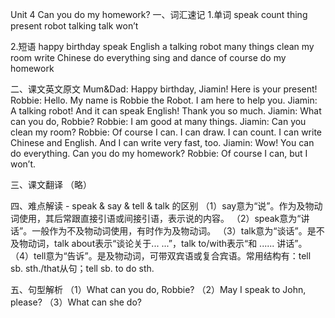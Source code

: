 Unit 4 Can you do my homework?
一、词汇速记
1.单词
speak count thing present robot talking talk won’t

2.短语
happy birthday
speak English
a talking robot
many things
clean my room
write Chinese
do everything
sing and dance
of course
do my homework

二、课文英文原文
Mum&Dad: Happy birthday, Jiamin! Here is your present!
Robbie: Hello. My name is Robbie the Robot. I am here to help you.
Jiamin: A talking robot! And it can speak English! Thank you so much.
Jiamin: What can you do, Robbie?
Robbie: I am good at many things.
Jiamin: Can you clean my room?
Robbie: Of course I can. I can draw. I can count. I can write Chinese and English. And I can write very fast, too.
Jiamin: Wow! You can do everything. Can you do my homework?
Robbie: Of course I can, but I won’t.

三、课文翻译
（略）

四、难点解读 - speak & say & tell & talk	的区别
（1）say意为“说”。作为及物动词使用，其后常跟直接引语或间接引语，表示说的内容。
（2）speak意为“讲话”。一般作为不及物动词使用，有时作为及物动词。
（3）talk意为“谈话”。是不及物动词，talk about表示“谈论关于... ...”，talk to/with表示“和 ...... 讲话”。
（4）tell意为“告诉”。是及物动词，可带双宾语或复合宾语。常用结构有：tell sb. sth./that从句；tell sb. to do sth.

五、句型解析
（1）What can you do, Robbie?
（2）May I speak to John, please?
（3）What can she do?